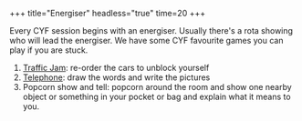 +++
title="Energiser"
headless="true"
time=20
+++

Every CYF session begins with an energiser. Usually there's a rota showing who will lead the energiser. We have some CYF favourite games you can play if you are stuck.

1. [Traffic Jam](https://www.dr-mikes-math-games-for-kids.com/online-traffic-jam-game.html): re-order the cars to unblock yourself
2. [Telephone](https://garticphone.com/): draw the words and write the pictures
3. Popcorn show and tell: popcorn around the room and show one nearby object or something in your pocket or bag and explain what it means to you.
